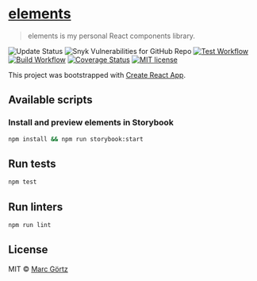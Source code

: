 # [elements](https://dreamseer.github.io/elements/)

> elements is my personal React components library.

![Update Status](https://img.shields.io/david/dev/dreamseer/elements.svg)
![Snyk Vulnerabilities for GitHub Repo](https://img.shields.io/snyk/vulnerabilities/github/dreamseer/elements)
[![Test Workflow](https://github.com/Dreamseer/elements/actions/workflows/test.yml/badge.svg)](https://github.com/Dreamseer/elements/actions/workflows/test.yml)
[![Build Workflow](https://github.com/Dreamseer/elements/actions/workflows/build.yml/badge.svg)](https://github.com/Dreamseer/elements/actions/workflows/build.yml)
[![Coverage Status](https://coveralls.io/repos/github/Dreamseer/elements/badge.svg?branch=main)](https://coveralls.io/github/Dreamseer/elements?branch=main)
[![MIT license](https://img.shields.io/github/license/dreamseer/elements.svg)](https://github.com/Dreamseer/elements/blob/main/LICENSE.md)

This project was bootstrapped with [Create React App](https://github.com/facebook/create-react-app).

## Available scripts

### Install and preview elements in Storybook

```bash
npm install && npm run storybook:start
```

## Run tests

```bash
npm test
```

## Run linters

```bash
npm run lint
```

## License

MIT © [Marc Görtz](https://marcgoertz.de/)
